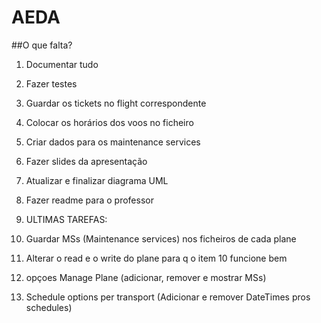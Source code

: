 # AEDA
##O que falta?

1. Documentar tudo

2. Fazer testes

3. Guardar os tickets no flight correspondente

4. Colocar os horários dos voos no ficheiro

5. Criar dados para os maintenance services

6. Fazer slides da apresentação

7. Atualizar e finalizar diagrama UML

8. Fazer readme para o professor

9. ULTIMAS TAREFAS: 
10. Guardar MSs (Maintenance services) nos ficheiros de cada plane
11. Alterar o read e o write do plane para q o item 10 funcione bem
12. opçoes Manage Plane (adicionar, remover e mostrar MSs)
13. Schedule options per transport (Adicionar e remover DateTimes pros schedules)
